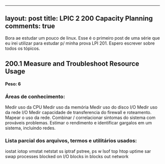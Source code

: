 
---
layout: post
title: LPIC 2  200 Capacity Planning
comments: true
---

Bora ae estudar um pouco de linux. Esse é o primeiro post de uma série que eu irei utilizar para estudar p/ minha prova LPI 201. Espero escrever sobre todos os tópicos.

## 200.1 Measure and Troubleshoot Resource Usage
#### Peso: 6

### Áreas de conhecimento:

 Medir uso da CPU
 Medir uso da memória
 Medir uso do disco I/O
 Medir uso da rede I/O
 Medir capacidade de transferencia do firewall e roteamento.
 Mapear o uso da rede.
 Combinar / correlacionar sintomas do sistema com prováveis problemas.
 Estimar o rendimento e identificar gargalos em um sistema, incluindo redes.

### Lista parcial dos arquivos, termos e utilitários usados:
 iostat
 iotop
 vmstat
 netstat
 ss
 iptraf
 pstree, ps
 w
 lsof
 top
 htop
 uptime
 sar
 swap
 processes blocked on I/O
 blocks in
 blocks out
 network

